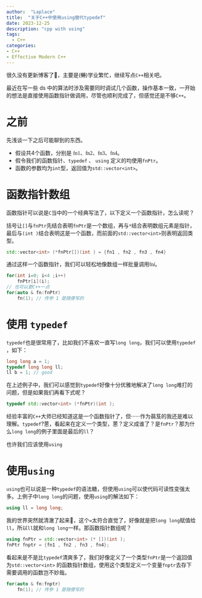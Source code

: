 ```yaml
---
author:  "Laplace" 
title:  "关于C++中使用using替代typedef"
date: 2023-12-25
description: "cpp with using"
tags:
  - C++
categories:
- C++
- Effective Modern C++
---
```


很久没有更新博客了🫠，主要是(~~懒~~)学业繁忙，继续写点`C++`相关吧。

<!--more-->

最近在写一些 ds 中的算法时涉及需要同时调试几个函数，操作基本一致，一开始的想法是直接使用函数指针做调用，尽管也顺利完成了，但感觉还是不够`C++`。

# 之前

先浅谈一下之后可能聊到的东西。

+ 假设共4个函数，分别是 <font face="Afacad">fn1、fn2、fn3、fn4</font>。
+ 假令我们的函数指针、`typedef` 、 `using` 定义的均使用`fnPtr`。
+ 函数的参数均为`int`型，返回值为`std::vector<int>`。

# 函数指针数组

函数指针可以说是`C`当中的一个经典写法了，以下定义一个函数指针，怎么读呢？

括号让`[]`与`fnPtr`先结合表明`fnPtr`是一个数组，再与`*`结合表明数组元素是指针，最后与`(int )`结合表明这是一个函数，而前面的`std::vector<int>`则表明返回类型。

```cpp
std::vector<int> (*fnPtr[])(int ) = {fn1 , fn2 , fn3 , fn4}
```

通过这样一个函数指针，我们可以轻松地像数组一样批量调用<font face="Afacad">fn</font>$i$。

```cpp
for(int i=0; i<4 ;i++)
    fnPtr[i](i);
// 也可以更C++一点
for(auto & fn:fnPtr)
    fn(1); // 传参 1 是随便写的
```

# 使用 `typedef`

`typedef`也是很常用了，比如我们不喜欢一直写`long long`，我们可以使用`typedef `，如下：

```cpp
long long a = 1;
typedef long long ll;
ll b = 1; // good 
```

在上述例子中，我们可以感觉到`typedef`好像十分优雅地解决了`long long`难打的问题，但是如果我们再看下式呢？

```cpp
typedef std::vector<int> (*fnPtr)(int );
```

经验丰富的`C++`大师已经知道这是一个函数指针了，但······作为蒻芨的我还是难以理解。`typedef`?蒽，看起来在定义一个类型，蒽？定义成谁了？是`fnPtr`？那为什么`long long`的例子里面是最后的`ll`？

也许我们应该使用`using`

# 使用`using`

`using`也可以说是一种`typedef`的语法糖，但使用`using`可以使代码可读性变强太多。上例子中`long long`的问题，使用`using`的解法如下：

```cpp
using ll = long long;
```

我的世界突然就清澈了起来🥰，这个`=`太符合直觉了，好像就是把`long long`赋值给`ll`，所以`ll`就和`long long`一样。那函数指针数组呢？

```cpp
using fnPtr = std::vector<int> (* [])(int );
fnPtr fnptr = {fn1 , fn2 , fn3 , fn4};
```

看起来是不是比`typedef`清爽多了，我们好像定义了一个类型`fnPtr`是一个返回值为`std::vector<int>` 的函数指针数组，使用这个类型定义一个变量`fnptr`去存下需要调用的函数岂不妙哉。

```cpp
for(auto & fn:fnptr)
    fn(1); // 传参 1 是随便写的
```

